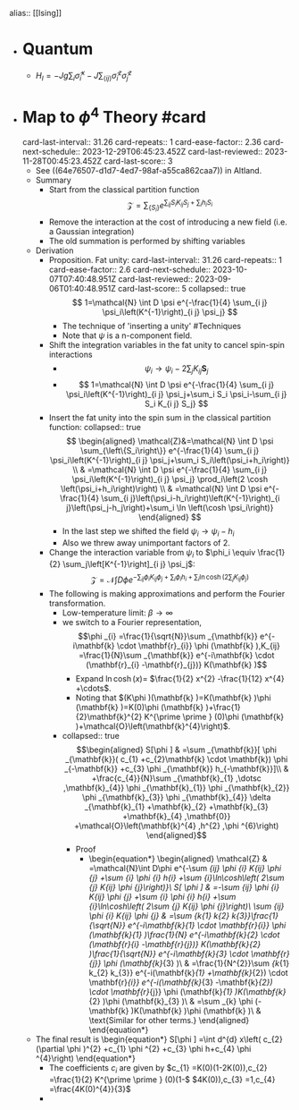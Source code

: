 alias:: [[Ising]]

- # Quantum
	- $H_I=-J g \sum_i \hat{\sigma}_i^x-J \sum_{\langle i j\rangle} \hat{\sigma}_i^z \hat{\sigma}_j^z$
- # Map to $\phi^4$ Theory #card
  card-last-interval:: 31.26
  card-repeats:: 1
  card-ease-factor:: 2.36
  card-next-schedule:: 2023-12-29T06:45:23.452Z
  card-last-reviewed:: 2023-11-28T00:45:23.452Z
  card-last-score:: 3
	- See ((64e76507-d1d7-4ed7-98af-a55ca862caa7)) in Altland.
	- Summary
		- Start from the classical partition function
		  $$
		  \mathcal{Z}=\sum_{\left\{S_i\right\}} e^{\sum_{i j} S_i K_{i j} S_j+\sum_i h_i S_i}
		  $$
		- Remove the interaction at the cost of introducing a new field (i.e. a Gaussian integration)
		- The old summation is performed by shifting variables
	- Derivation
		- Proposition. Fat unity:
		  card-last-interval:: 31.26
		  card-repeats:: 1
		  card-ease-factor:: 2.6
		  card-next-schedule:: 2023-10-07T07:40:48.951Z
		  card-last-reviewed:: 2023-09-06T01:40:48.951Z
		  card-last-score:: 5
		  collapsed:: true
		  $$
		  1=\mathcal{N} \int D \psi e^{-\frac{1}{4} \sum_{i j} \psi_i\left(K^{-1}\right)_{i j} \psi_j}
		  $$
			- The technique of 'inserting a unity' #Techniques
			- Note that $\psi$ is a n-component field.
		- Shift the integration variables in the fat unity to cancel spin-spin interactions
			- $$
			  \psi_i \rightarrow \psi_i-2 \sum_j K_{i j} \mathbf{S}_j
			  $$
			- $$
			  1=\mathcal{N} \int D \psi e^{-\frac{1}{4} \sum_{i j} \psi_i\left(K^{-1}\right)_{i j} \psi_j+\sum_i S_i \psi_i-\sum_{i j} S_i K_{i j} S_j}
			  $$
		- Insert the fat unity into the spin sum in the classical partition function:
		  collapsed:: true
		  $$
		  \begin{aligned}
		  \mathcal{Z}&=\mathcal{N} \int D \psi \sum_{\left\{S_i\right\}} e^{-\frac{1}{4} \sum_{i j} \psi_i\left(K^{-1}\right)_{i j} \psi_j+\sum_i S_i\left(\psi_i+h_i\right)} \\
		  & =\mathcal{N} \int D \psi e^{-\frac{1}{4} \sum_{i j} \psi_i\left(K^{-1}\right)_{i j} \psi_j} \prod_i\left(2 \cosh \left(\psi_i+h_i\right)\right) \\
		  & =\mathcal{N} \int D \psi e^{-\frac{1}{4} \sum_{i j}\left(\psi_i-h_i\right)\left(K^{-1}\right)_{i j}\left(\psi_j-h_j\right)+\sum_i \ln \left(\cosh \psi_i\right)}
		  \end{aligned}
		  $$
			- In the last step we shifted the field $\psi_i \to \psi_i-h_i$
			- Also we threw away unimportant factors of 2.
		- Change the interaction variable from $\psi_i$ to $\phi_i \equiv \frac{1}{2} \sum_j\left[K^{-1}\right]_{i j} \psi_j$:
		  $$
		  \mathcal{Z}=\mathcal{N} \int D \phi e^{-\sum_{i j} \phi_i K_{i j} \phi_j+\sum_i \phi_i h_i+\sum_i \ln \cosh \left(2 \sum_j K_{i j} \phi_j\right)}
		  $$
		- The following is making approximations and perform the Fourier transformation.
			- Low-temperature limit: $\beta \to \infty$
			- we switch to a Fourier representation, 
			  $$\phi _{i} =\frac{1}{\sqrt{N}}\sum _{\mathbf{k}} e^{-i\mathbf{k} \cdot \mathbf{r}_{i}} \phi (\mathbf{k} ),K_{ij} =\frac{1}{N}\sum _{\mathbf{k}} e^{-i\mathbf{k} \cdot (\mathbf{r}_{i} -\mathbf{r}_{j})} K(\mathbf{k} )$$
				- Expand $\ln\cosh (x)=$ $\frac{1}{2} x^{2} -\frac{1}{12} x^{4} +\cdots$.
				- Noting that $(K\phi )(\mathbf{k} )=K(\mathbf{k} )\phi (\mathbf{k} )=K(0)\phi (\mathbf{k} )+\frac{1}{2}\mathbf{k}^{2} K^{\prime \prime } (0)\phi (\mathbf{k} )+\mathcal{O}\left(\mathbf{k}^{4}\right)$.
			- collapsed:: true
			  $$\begin{aligned}
			  S[\phi ] & =\sum _{\mathbf{k}}[ \phi _{\mathbf{k}}( c_{1} +c_{2}\mathbf{k} \cdot \mathbf{k}) \phi _{-\mathbf{k}} +c_{3} \phi _{\mathbf{k}} h_{-\mathbf{k}}]\\
			   & +\frac{c_{4}}{N}\sum _{\mathbf{k}_{1} ,\dotsc ,\mathbf{k}_{4}} \phi _{\mathbf{k}_{1}} \phi _{\mathbf{k}_{2}} \phi _{\mathbf{k}_{3}} \phi _{\mathbf{k}_{4}} \delta _{\mathbf{k}_{1} +\mathbf{k}_{2} +\mathbf{k}_{3} +\mathbf{k}_{4} ,\mathbf{0}} +\mathcal{O}\left(\mathbf{k}^{4} ,h^{2} ,\phi ^{6}\right)
			  \end{aligned}$$
				- Proof
					- \begin{equation*}
					  \begin{aligned}
					  \mathcal{Z} & =\mathcal{N}\int D\phi e^{-\sum _{ij} \phi _{i} K_{ij} \phi _{j} +\sum _{i} \phi _{i} h_{i} +\sum _{i}\ln\cosh\left( 2\sum _{j} K_{ij} \phi _{j}\right)}\\
					  S[ \phi ] & =-\sum _{ij} \phi _{i} K_{ij} \phi _{j} +\sum _{i} \phi _{i} h_{i} +\sum _{i}\ln\cosh\left( 2\sum _{j} K_{ij} \phi _{j}\right)\\
					  \sum _{ij} \phi _{i} K_{ij} \phi _{j} & =\sum _{k_{1} k_{2} k_{3}}\frac{1}{\sqrt{N}} e^{-i\mathbf{k}_{1} \cdot \mathbf{r}_{i}} \phi (\mathbf{k}_{1} )\frac{1}{N} e^{-i\mathbf{k}_{2} \cdot (\mathbf{r}_{i} -\mathbf{r}_{j})} K(\mathbf{k}_{2} )\frac{1}{\sqrt{N}} e^{-i\mathbf{k}_{3} \cdot \mathbf{r}_{j}} \phi (\mathbf{k}_{3} )\\
					  & =\frac{1}{N^{2}}\sum _{k_{1} k_{2} k_{3}} e^{-i(\mathbf{k}_{1} +\mathbf{k}_{2}) \cdot \mathbf{r}_{i}} e^{-i(\mathbf{k}_{3} -\mathbf{k}_{2}) \cdot \mathbf{r}_{j}} \phi (\mathbf{k}_{1} )K(\mathbf{k}_{2} )\phi (\mathbf{k}_{3} )\\
					  & =\sum _{k} \phi (-\mathbf{k} )K(\mathbf{k} )\phi (\mathbf{k} )\\
					  & \text{Similar for other terms.}
					  \end{aligned}
					  \end{equation*}
	- The final result is 
	  \begin{equation*}
	  S[\phi ] =\int d^{d} x\left( c_{2} (\partial \phi )^{2} +c_{1} \phi ^{2} +c_{3} \phi h+c_{4} \phi ^{4}\right)
	  \end{equation*}
		- The coefficients $c_{i}$ are given by $c_{1} =K(0)(1-2K(0)),c_{2} =\frac{1}{2} K^{\prime \prime } (0)(1-$ $4K(0)),c_{3} =1,c_{4} =\frac{4K(0)^{4}}{3}$
		-